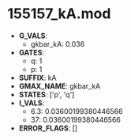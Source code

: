 # 155157_kA.mod

- **G_VALS**:
  - gkbar_kA: 0.036
- **GATES**:
  - q: 1
  - p: 1
- **SUFFIX**: kA
- **GMAX_NAME**: gkbar_kA
- **STATES**: ['p', 'q']
- **I_VALS**:
  - 6.3: 0.03600199380446566
  - 37: 0.03600199380446566
- **ERROR_FLAGS**: []
